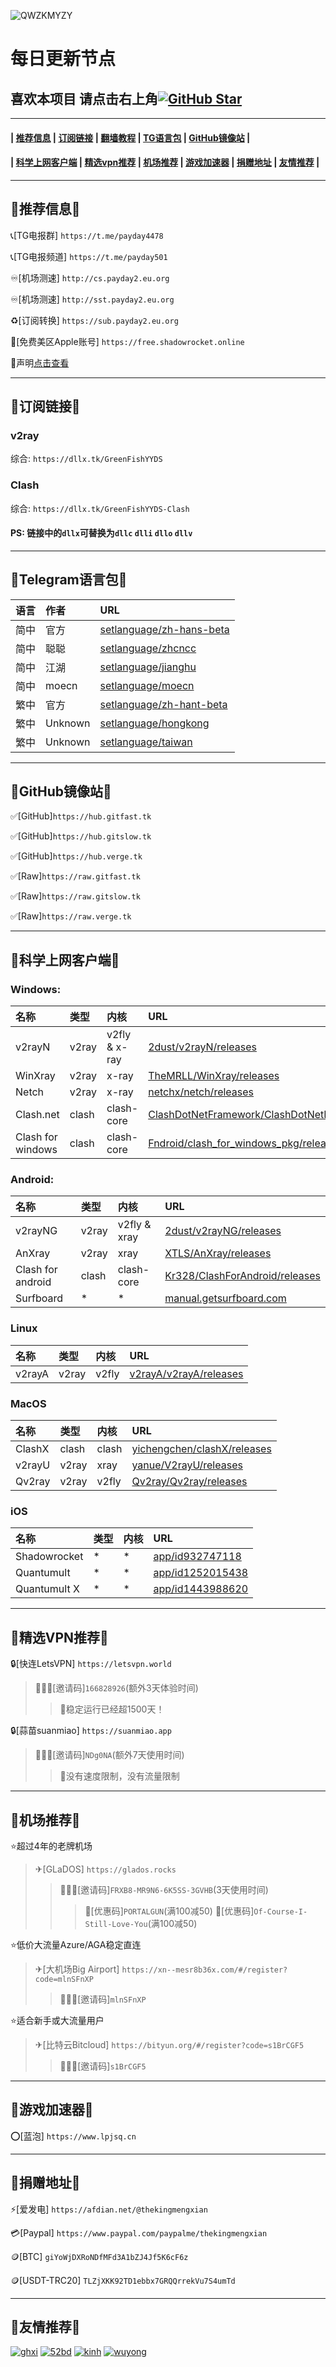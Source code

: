 ![QWZKMYZY](https://github.com/ThekingMX1998/free-v2ray-code/raw/master/Image/QWZKMYZY.png)

# 每日更新节点


## 喜欢本项目 请点击右上角[![GitHub Star](https://img.shields.io/github/stars/ThekingMX1998/free-v2ray-code.svg?style=flat-square&label=Star&color=00ADD8&logo=github)](https://github.com/ThekingMX1998/free-v2ray-code/)

---------------------------------------------------------------------------------------------------------------------------------------------------------------------------------

#### | [推荐信息](https://github.com/ThekingMX1998/free-v2ray-code#%E6%8E%A8%E8%8D%90%E4%BF%A1%E6%81%AF) | [订阅链接](https://github.com/ThekingMX1998/free-v2ray-code#%E8%AE%A2%E9%98%85%E9%93%BE%E6%8E%A5) | [翻墙教程](https://github.com/ThekingMX1998/free-v2ray-code/blob/master/Tutorials/KXSWKHDSY.md) | [TG语言包](https://github.com/ThekingMX1998/free-v2ray-code#telegram%E8%AF%AD%E8%A8%80%E5%8C%85) | [GitHub镜像站](https://github.com/ThekingMX1998/free-v2ray-code#github%E9%95%9C%E5%83%8F%E7%AB%99) |

#### | [科学上网客户端](https://github.com/ThekingMX1998/free-v2ray-code#%E7%A7%91%E5%AD%A6%E4%B8%8A%E7%BD%91%E5%AE%A2%E6%88%B7%E7%AB%AF) | [精选vpn推荐](https://github.com/ThekingMX1998/free-v2ray-code#%E7%B2%BE%E9%80%89vpn%E6%8E%A8%E8%8D%90) | [机场推荐](https://github.com/ThekingMX1998/free-v2ray-code#%E6%9C%BA%E5%9C%BA%E6%8E%A8%E8%8D%90) | [游戏加速器](https://github.com/ThekingMX1998/free-v2ray-code#%E6%B8%B8%E6%88%8F%E5%8A%A0%E9%80%9F%E5%99%A8) | [捐赠地址](https://github.com/ThekingMX1998/free-v2ray-code#%E6%8D%90%E8%B5%A0%E5%9C%B0%E5%9D%80) | [友情推荐](https://github.com/ThekingMX1998/free-v2ray-code#%E5%8F%8B%E6%83%85%E6%8E%A8%E8%8D%90) |

---------------------------------------------------------------------------------------------------------------------------------------------------------------------------------

## 📢推荐信息📢

📞[TG电报群] `https://t.me/payday4478`

📞[TG电报频道] `https://t.me/payday501`

♾️[机场测速] `http://cs.payday2.eu.org`

♾️[机场测速] `http://sst.payday2.eu.org`

♻️[订阅转换] `https://sub.payday2.eu.org`

🧰[免费美区Apple账号] `https://free.shadowrocket.online`

📛声明[点击查看](https://github.com/ThekingMX1998/free-v2ray-code/blob/none/README.md)

---------------------------------------------------------------------------------------------------------------------------------------------------------------------------------

## 📢订阅链接📢

### v2ray

综合: `https://dllx.tk/GreenFishYYDS`


### Clash

综合: `https://dllx.tk/GreenFishYYDS-Clash`


#### PS: 链接中的`dllx`可替换为`dllc` `dlli` `dllo` `dllv`

---------------------------------------------------------------------------------------------------------------------------------------------------------------------------------

## 📢Telegram语言包📢

| 语言| 作者| URL|
| :--- | :--- | :--- |
| 简中 | 官方 | [setlanguage/zh-hans-beta](https://t.me/setlanguage/zh-hans-beta) |
| 简中 | 聪聪 | [setlanguage/zhcncc](https://t.me/setlanguage/zhcncc) |
| 简中 | 江湖 | [setlanguage/jianghu](https://t.me/setlanguage/jianghu) |
| 简中 | moecn | [setlanguage/moecn](https://t.me/setlanguage/moecn) |
| 繁中 | 官方 | [setlanguage/zh-hant-beta](https://t.me/setlanguage/zh-hant-beta) |
| 繁中 | Unknown | [setlanguage/hongkong](https://t.me/setlanguage/hongkong) |
| 繁中 | Unknown | [setlanguage/taiwan](https://t.me/setlanguage/taiwan) |

---------------------------------------------------------------------------------------------------------------------------------------------------------------------------------

## 📢GitHub镜像站📢

✅[GitHub]`https://hub.gitfast.tk`

✅[GitHub]`https://hub.gitslow.tk`

✅[GitHub]`https://hub.verge.tk`

✅[Raw]`https://raw.gitfast.tk`

✅[Raw]`https://raw.gitslow.tk`

✅[Raw]`https://raw.verge.tk`

---------------------------------------------------------------------------------------------------------------------------------------------------------------------------------

## 📢科学上网客户端📢 

### Windows:

| 名称| 类型| 内核| URL|
| :--- | :--- | :--- | :--- |
| v2rayN | v2ray | v2fly & x-ray | [2dust/v2rayN/releases](https://github.com/2dust/v2rayN/releases) |
| WinXray | v2ray | x-ray | [TheMRLL/WinXray/releases](https://github.com/TheMRLL/WinXray/releases) |
| Netch | v2ray | x-ray | [netchx/netch/releases](https://github.com/netchx/netch/releases) |
| Clash.net | clash | clash-core | [ClashDotNetFramework/ClashDotNetFramework/releases](https://github.com/ThekingMX1998/free-v2ray-code/releases/tag/Clash.NET) |
| Clash for windows | clash | clash-core | [Fndroid/clash_for_windows_pkg/releases](https://github.com/Fndroid/clash_for_windows_pkg/releases) |


### Android:

| 名称| 类型| 内核| URL|
| :--- | :--- | :--- | :--- |
| v2rayNG | v2ray | v2fly & xray | [2dust/v2rayNG/releases](https://github.com/2dust/v2rayNG/releases) |
| AnXray | v2ray | xray | [XTLS/AnXray/releases](https://github.com/XTLS/AnXray/releases) |
| Clash for android | clash | clash-core | [Kr328/ClashForAndroid/releases](https://github.com/Kr328/ClashForAndroid/releases) |
| Surfboard | * | * | [manual.getsurfboard.com](https://apkpure.com/surfboard/com.getsurfboard) |


### Linux
| 名称| 类型| 内核| URL|
| :--- | :--- | :--- | :--- |
| v2rayA | v2ray | v2fly | [v2rayA/v2rayA/releases](https://github.com/v2rayA/v2rayA/releases) |


### MacOS

| 名称| 类型| 内核| URL|
| :--- | :--- | :--- | :--- |
| ClashX | clash | clash | [yichengchen/clashX/releases](https://github.com/yichengchen/clashX/releases) |
| v2rayU | v2ray | xray | [yanue/V2rayU/releases](https://github.com/yanue/V2rayU/releases) |
| Qv2ray | v2ray | v2fly | [Qv2ray/Qv2ray/releases](https://github.com/Qv2ray/Qv2ray/releases) |


### iOS

| 名称| 类型| 内核| URL|
| :--- | :--- | :--- | :--- |
| Shadowrocket | * | * | [app/id932747118](https://apps.apple.com/us/app/shadowrocket/id932747118) |
| Quantumult | * | * | [app/id1252015438](https://apps.apple.com/us/app/quantumult/id1252015438) |
| Quantumult X | * | * | [app/id1443988620](https://apps.apple.com/us/app/quantumult-x/id1443988620) |

---------------------------------------------------------------------------------------------------------------------------------------------------------------------------------

## 📢精选VPN推荐📢 

🔒[快连LetsVPN] `https://letsvpn.world`
>🧑‍🤝‍🧑[邀请码]`166828926`(额外3天体验时间)
>>🚀稳定运行已经超1500天！

🔒[蒜苗suanmiao] `https://suanmiao.app`
>🧑‍🤝‍🧑[邀请码]`NDg0NA`(额外7天使用时间)
>>🚀没有速度限制，没有流量限制

---------------------------------------------------------------------------------------------------------------------------------------------------------------------------------

## 📢机场推荐📢 
⭐超过4年的老牌机场
>✈[GLaDOS] `https://glados.rocks`
>>🧑‍🤝‍🧑[邀请码]`FRXB8-MR9N6-6K5SS-3GVHB`(3天使用时间)
>>>🎫[优惠码]`PORTALGUN`(满100减50)
>>>🎫[优惠码]`Of-Course-I-Still-Love-You`(满100减50)

⭐低价大流量Azure/AGA稳定直连
>✈[大机场Big Airport] `https://xn--mesr8b36x.com/#/register?code=mlnSFnXP`
>>🧑‍🤝‍🧑[邀请码]`mlnSFnXP`

⭐适合新手或大流量用户
>✈[比特云Bitcloud] `https://bityun.org/#/register?code=s1BrCGF5`
>>🧑‍🤝‍🧑[邀请码]`s1BrCGF5`

---------------------------------------------------------------------------------------------------------------------------------------------------------------------------------

## 📢游戏加速器📢 

⭕[蓝泡] `https://www.lpjsq.cn`

---------------------------------------------------------------------------------------------------------------------------------------------------------------------------------

## 📢捐赠地址📢 

⚡[爱发电] `https://afdian.net/@thekingmengxian`

💳[Paypal] `https://www.paypal.com/paypalme/thekingmengxian`

🪙[BTC] `giYoWjDXRoNDfMFd3A1bZJ4Jf5K6cF6z`

🪙[USDT-TRC20] `TLZjXKK92TD1ebbx7GRQQrrekVu7S4umTd`

---------------------------------------------------------------------------------------------------------------------------------------------------------------------------------

## 📢友情推荐📢 

[![ghxi](https://github.com/ThekingMX1998/free-v2ray-code/raw/master/Image/ghboke-logo.png)](https://ghxi.com)
[![52bd](https://github.com/ThekingMX1998/free-v2ray-code/raw/master/Image/52bd-logo.png)](https://www.52bd.net)
[![kinh](https://github.com/ThekingMX1998/free-v2ray-code/raw/master/Image/kinh-logo.png)](https://kinh.cc)
[![wuyong](https://github.com/ThekingMX1998/free-v2ray-code/raw/master/Image/wuyong-logo.png)](https://wuyong.fun)



